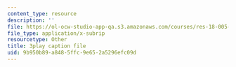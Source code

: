 ```yaml
---
content_type: resource
description: ''
file: https://ol-ocw-studio-app-qa.s3.amazonaws.com/courses/res-18-005-highlights-of-calculus-spring-2010/9b950b89a8485ffc9e652a5296efc09d_T_I-CUOc_bk.vtt
file_type: application/x-subrip
resourcetype: Other
title: 3play caption file
uid: 9b950b89-a848-5ffc-9e65-2a5296efc09d
---
```

